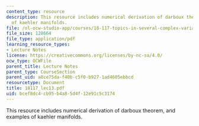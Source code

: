 ```yaml
---
content_type: resource
description: This resource includes numerical derivation of darboux theorem, and examples
  of kaehler manifolds.
file: /ol-ocw-studio-app/courses/18-117-topics-in-several-complex-variables-spring-2005/bcef8dc4cb95b4a85d4f12e91c5c3174_18117_lec13.pdf
file_size: 128664
file_type: application/pdf
learning_resource_types:
- Lecture Notes
license: https://creativecommons.org/licenses/by-nc-sa/4.0/
ocw_type: OCWFile
parent_title: Lecture Notes
parent_type: CourseSection
parent_uid: a8ce75da-f40b-c5f0-b927-1ad4605ebbcd
resourcetype: Document
title: 18117_lec13.pdf
uid: bcef8dc4-cb95-b4a8-5d4f-12e91c5c3174
---
```

This resource includes numerical derivation of darboux theorem, and examples of kaehler manifolds.